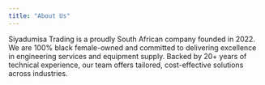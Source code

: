 ```yaml
---
title: "About Us"
---
```


Siyadumisa Trading is a proudly South African company founded in 2022. We are 100% black female-owned and committed to delivering excellence in engineering services and equipment supply. Backed by 20+ years of technical experience, our team offers tailored, cost-effective solutions across industries.